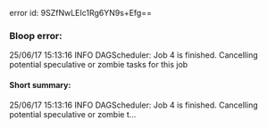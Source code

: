 error id: 9SZfNwLEIc1Rg6YN9s+Efg==
### Bloop error:

25/06/17 15:13:16 INFO DAGScheduler: Job 4 is finished. Cancelling potential speculative or zombie tasks for this job
#### Short summary: 

25/06/17 15:13:16 INFO DAGScheduler: Job 4 is finished. Cancelling potential speculative or zombie t...